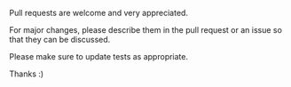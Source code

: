Pull requests are welcome and very appreciated. 

For major changes, please describe them in the pull request or an issue so that they can be discussed.

Please make sure to update tests as appropriate.

Thanks :)
